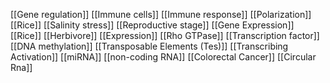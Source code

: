 [[Gene regulation]]
[[Immune cells]]
[[Immune response]]
[[Polarization]]
[[Rice]]
[[Salinity stress]]
[[Reproductive stage]]
[[Gene Expression]]
[[Rice]]
[[Herbivore]]
[[Expression]]
[[Rho GTPase]]
[[Transcription factor]]
[[DNA methylation]]
[[Transposable Elements (Tes)]]
[[Transcribing Activation]]
[[miRNA]]
[[non-coding RNA]]
[[Colorectal Cancer]]
[[Circular Rna]]
